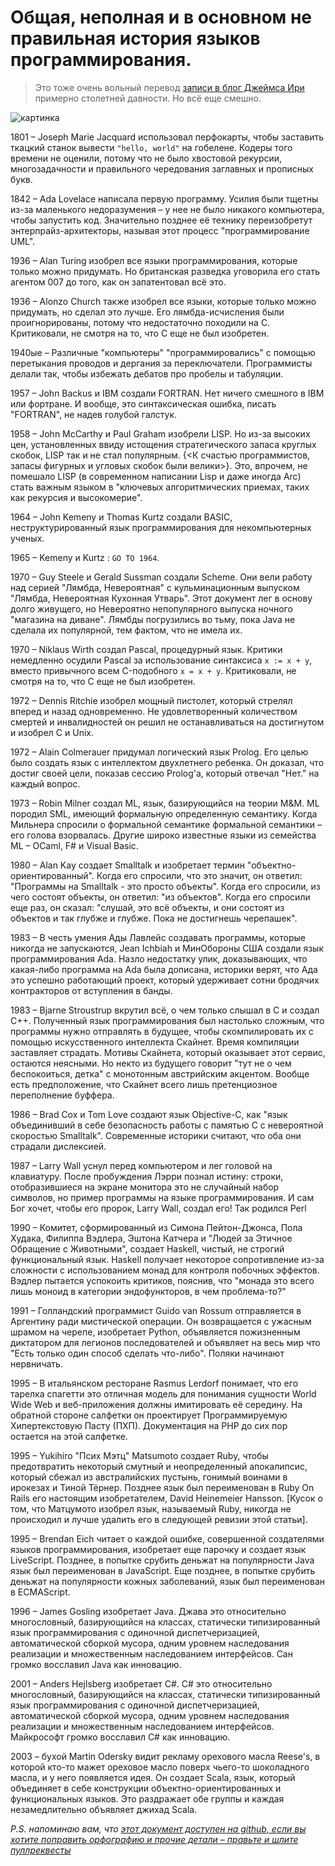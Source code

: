 # Общая, неполная и в основном не правильная история языков программирования.

> Это тоже очень вольный перевод [записи в блог Джеймса Ири](http://james-iry.blogspot.com/2009/05/brief-incomplete-and-mostly-wrong.html) примерно столетней давности. Но всё еще смешно.

![картинка](http://addmeto.cc/images/posts/history-of-languages.jpg)

1801 – Joseph Marie Jacquard использовал перфокарты, чтобы заставить ткацкий станок вывести `"hello, world"` на гобелене. Кодеры того времени не оценили, потому что не было хвостовой рекурсии, многозадачности и правильного чередования заглавных и прописных букв.

1842 – Ada Lovelace написала первую программу. Усилия были тщетны из-за маленького недоразумения – у нее не было никакого компьютера, чтобы запустить код. Значительно позднее её технику переизобретут энтерпрайз-архитекторы, называя этот процесс "программирование UML".

1936 – Alan Turing изобрел все языки программирования, которые только можно придумать. Но британская разведка уговорила его стать агентом 007 до того, как он запатентовал всё это.

1936 – Alonzo Church также изобрел все языки, которые только можно придумать, но сделал это лучше. Его лямбда-исчисления были проигнорированы, потому что недостаточно походили на C. Критиковали, не смотря на то, что C еще не был изобретен.

1940ые – Различные "компьютеры" "программировались" с помощью перетыкания проводов и дергания за переключатели. Программисты делали так, чтобы избежать дебатов про пробелы и табуляции.

1957 – John Backus и IBM создали FORTRAN. Нет ничего смешного в IBM или фортране. И вообще, это синтаксическая ошибка, писать "FORTRAN", не надев голубой галстук.

1958 – John McCarthy и Paul Graham изобрели LISP. Но из-за высоких цен, установленных ввиду истощения стратегического запаса круглых скобок, LISP так и не стал популярным. {<К счастью программистов, запасы фигурных и угловых скобок были велики>}. Это, впрочем, не помешало LISP (в современном написании Lisp и даже иногда Arc) стать важным языком в "ключевых алгоритмических приемах, таких как рекурсия и высокомерие".

1964 – John Kemeny и Thomas Kurtz создали BASIC, неструктурированный язык программирования для некомпьютерных ученых.

1965 – Kemeny и Kurtz : `GO TO 1964`.

1970 – Guy Steele и Gerald Sussman создали Scheme. Они вели работу над серией "Лямбда, Невероятная" с кульминационным выпуском "Лямбда, Невероятная Кухонная Утварь". Этот документ лег в основу долго живущего, но Невероятно непопулярного выпуска ночного "магазина на диване". Лямбды погрузились во тьму, пока Java не сделала их популярной, тем фактом, что не имела их.

1970 – Niklaus Wirth создал Pascal, процедурный язык. Критики немедленно осудили Pascal за использование синтаксиса `x := x + y`, вместо привычного всем C-подобного `x = x + y`. Критиковали, не смотря на то, что C еще не был изобретен.

1972 – Dennis Ritchie изобрел мощный пистолет, который стрелял вперед и назад одновременно. Не удовлетворенный количеством смертей и инвалидностей он решил не останавливаться на достигнутом и изобрел C и Unix.

1972 – Alain Colmerauer придумал логический язык Prolog. Его целью было создать язык с интеллектом двухлетнего ребенка. Он доказал, что достиг своей цели, показав сессию Prolog'а, который отвечал "Нет." на каждый вопрос.

1973 – Robin Milner создал ML, язык, базирующийся на теории M&M. ML породил SML, имеющий формальную определенную семантику. Когда Мильнера спросили о формальной семантике формальной семантики – его голова взорвалась. Другие широко известные языки из семейства ML – OCaml, F# и Visual Basic.

1980 – Alan Kay создает Smalltalk и изобретает термин "объектно-ориентированный". Когда его спросили, что это значит, он ответил: "Программы на Smalltalk - это просто объекты". Когда его спросили, из чего состоят объекты, он ответил: "из объектов". Когда его спросили еще раз, он сказал: "слушай, это всё объекты, и они состоят из объектов и так глубже и глубже. Пока не достигнешь черепашек".

1983 – В честь умения Ады Лавлейс создавать программы, которые никогда не запускаются, Jean Ichbiah и МинОбороны США создали язык программирования Ada. Назло недостатку улик, доказывающих, что какая-либо программа на Ada была дописана, историки верят, что Ада это успешно работающий проект, который удерживает сотни бродячих контракторов от вступления в банды.

1983 – Bjarne Stroustrup вкрутил всё, о чем только слышал в C и создал C++. Полученный язык программирования был настолько сложным, что программы нужно отправлять в будущее, чтобы скомпилировать их с помощью искусственного интеллекта Скайнет. Время компиляции заставляет страдать. Мотивы Скайнета, который оказывает этот сервис, остаются неясными. Но некто из будущего говорит "тут не о чем беспокоиться, детка" с монотонным австрийским акцентом. Вообще есть предположение, что Скайнет всего лишь претенциозное переполнение буффера.

1986 – Brad Cox и Tom Love создают язык Objective-C, как "язык объединивший в себе безопасность работы с памятью С с невероятной скоростью Smalltalk". Современные историки считают, что оба они страдали дислексией.

1987 – Larry Wall уснул перед компьютером и лег головой на клавиатуру. После пробуждения Лэрри познал истину: строки, отобразившиеся на экране монитора это не случайный набор символов, но пример программы на языке программирования. И сам Бог хочет, чтобы его пророк, Larry Wall, создал его! Так родился Perl

1990 – Комитет, сформированный из Симона Пейтон-Джонса, Пола Худака, Филиппа Вэдлера, Эштона Катчера и "Людей за Этичное Обращение с Животными", создает Haskell, чистый, не строгий функциональный язык. Haskell получает некоторое сопротивление из-за сложности с использованием монад для контроля побочных эффектов. Вэдлер пытается успокоить критиков, пояснив, что "монада это всего лишь моноид в категории эндофункторов, в чем проблема-то?"

1991 – Голландский программист Guido van Rossum отправляется в Аргентину ради мистической операции. Он возвращается с ужасным шрамом на черепе, изобретает Python, объявляется пожизненным диктатором для легионов последователей и объявляет на весь мир что "Есть только один способ сделать что-либо". Поляки начинают нервничать.

1995 – В итальянском ресторане Rasmus Lerdorf понимает, что его тарелка спагетти это отличная модель для понимания сущности World Wide Web и веб-приложения должны имитировать её середину. На обратной стороне салфетки он проектирует Программируемую Хипертекстовую Пасту (ПХП). Документация на PHP до сих пор остается на этой салфетке.

1995 – Yukihiro "Псих Мэтц" Matsumoto создает Ruby, чтобы предотвратить некоторый смутный и неопределенный апокалипсис, который сбежал из австралийских пустынь, гонимый воинами в ирокезах и Тиной Тёрнер. Позднее язык был переименован в Ruby On Rails его настоящим изобретателем, David Heinemeier Hansson. [Кусок о том, что Матцумото изобрел язык, называемый Ruby, никогда не происходил и лучше удалить его в следующей ревизии этой статьи].

1995 – Brendan Eich читает о каждой ошибке, совершенной создателями языков программирования, изобретает еще парочку и создает язык LiveScript. Позднее, в попытке срубить деньжат на популярности Java язык был переименован в JavaScript. Еще позднее, в попытке срубить деньжат на популярности кожных заболеваний, язык был переименован в ECMAScript.

1996 – James Gosling изобретает Java. Джава это относительно многословный, базирующийся на классах, статически типизированный язык программирования с одиночной диспетчеризацией, автоматической сборкой мусора, одним уровнем наследования реализации и множественным наследованием интерфейсов. Сан громко восславил Java как инновацию.

2001 – Anders Hejlsberg изобретает C#. C# это относительно многословный, базирующийся на классах, статически типизированный язык программирования с одиночной диспетчеризацией, автоматической сборкой мусора, одним уровнем наследования реализации и множественным наследованием интерфейсов. Майкрософт громко восславил C# как инновацию.

2003 – бухой Martin Odersky видит рекламу орехового масла Reese's, в которой кто-то мажет ореховое масло поверх чьего-то шоколадного масла, и у него появляется идея. Он создает Scala, язык, который объединяет в себе конструкции объектно-ориентированных и функциональных языков. Это раздражает обе группы и каждая незамедлительно объявляет джихад Scala.

*P.S. напоминаю вам, что [этот документ доступен на github, если вы хотите поправить орфографию и прочие детали – правьте и шлите пуллреквесты](https://github.com/bobuk/addmeto.cc/blob/master/source/posts/2012-04-22-troop.md)*
